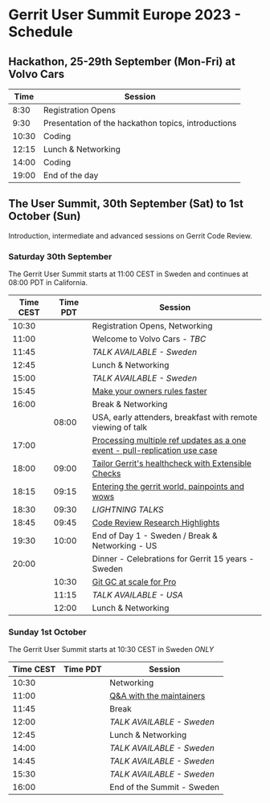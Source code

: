 # Gerrit User Summit Europe 2023 - Schedule

## Hackathon, 25-29th September (Mon-Fri) at Volvo Cars

| Time  | Session
|-------|-----------------------------------------------------
|  8:30 | Registration Opens
|  9:30 | Presentation of the hackathon topics, introductions
| 10:30 | Coding
| 12:15 | Lunch & Networking
| 14:00 | Coding
| 19:00 | End of the day

## The User Summit, 30th September (Sat) to 1st October (Sun)

Introduction, intermediate and advanced sessions on Gerrit Code Review.

### Saturday 30th September

The Gerrit User Summit starts at 11:00 CEST in Sweden and continues at 08:00 PDT in California.

| Time CEST | Time PDT  | Session
|-----------|-----------|-------------------------------------------------
| 10:30     |           | Registration Opens, Networking
| 11:00     |           | Welcome to Volvo Cars - *TBC*
| 11:45     |           | *TALK AVAILABLE - Sweden*
| 12:45     |           | Lunch & Networking
| 15:00     |           | *TALK AVAILABLE - Sweden*
| 15:45     |           | [Make your owners rules faster](sessions/speed-up-owners.md)
| 16:00     |           | Break & Networking
|           | 08:00     | USA, early attenders, breakfast with remote viewing of talk
| 17:00     |           | [Processing multiple ref updates as a one event - pull-replication use case](sessions/batchref-update.md)
| 18:00     | 09:00     | [Tailor Gerrit's healthcheck with Extensible Checks](sessions/extensible-healthcheck.md)
| 18:15     | 09:15     | [Entering the gerrit world, painpoints and wows](lightning-talks/entering-gerrit-worls.md)
| 18:30     | 09:30     | *LIGHTNING TALKS*
| 18:45     | 09:45     | [Code Review Research Highlights](schedule/recent-rebels-research.md)
| 19:30     | 10:00     | End of Day 1 - Sweden / Break & Networking - US
| 20:00     |           | Dinner - Celebrations for Gerrit 15 years - Sweden
|           | 10:30     | [Git GC at scale for Pro](sessions/git-gc-at-scale.md)
|           | 11:15     | *TALK AVAILABLE - USA*
|           | 12:00     | Lunch & Networking

### Sunday 1st October

The Gerrit User Summit starts at 10:30 CEST in Sweden *ONLY*

| Time CEST | Time PDT  | Session
|-----------|-----------|-------------------------------------------------
| 10:30     |           | Networking
| 11:00     |           | [Q&A with the maintainers](schedule/maintainers-qa.md)
| 11:45     |           | Break
| 12:00     |           | *TALK AVAILABLE - Sweden*
| 12:45     |           | Lunch & Networking
| 14:00     |           | *TALK AVAILABLE - Sweden*
| 14:45     |           | *TALK AVAILABLE - Sweden*
| 15:30     |           | *TALK AVAILABLE - Sweden*
| 16:00     |           | End of the Summit - Sweden
